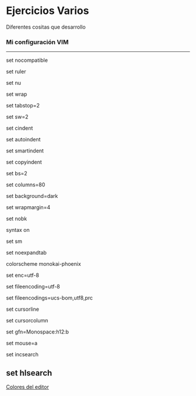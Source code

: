 # Ejercicios Varios

Diferentes cositas que desarrollo

### Mi configuración VIM
--------------------
set nocompatible

set ruler

set nu

set wrap

set tabstop=2

set sw=2

set cindent

set autoindent

set smartindent

set copyindent

set bs=2

set columns=80

set background=dark

set wrapmargin=4

set nobk

syntax on

set sm

set noexpandtab

colorscheme monokai-phoenix

set enc=utf-8

set fileencoding=utf-8

set fileencodings=ucs-bom,utf8,prc

set cursorline


set cursorcolumn

set gfn=Monospace:h12:b

set mouse=a

set incsearch

set hlsearch
---------------------
[Colores del editor](http://vimcolors.com/)
